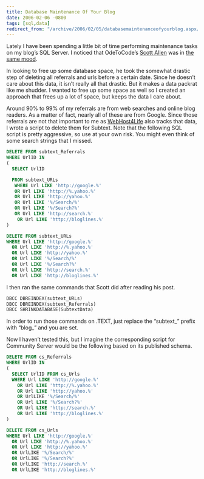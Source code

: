 ```yaml
---
title: Database Maintenance Of Your Blog
date: 2006-02-06 -0800
tags: [sql,data]
redirect_from: "/archive/2006/02/05/databasemaintenanceofyourblog.aspx/"
---
```


Lately I have been spending a little bit of time performing maintenance
tasks on my blog’s SQL Server. I noticed that OdeToCode’s [Scott
Allen](http://odetocode.com/Blogs/scott/ "Scott Allen's Blog") was in
[the same
mood](http://odetocode.com/Blogs/scott/archive/2006/02/06/2839.aspx "Care and Feeding of Community Server").

In looking to free up some database space, he took the somewhat drastic
step of deleting all referrals and urls before a certain date. Since he
doesn’t care about this data, it isn’t really all that drastic. But it
makes a data packrat like me shudder. I wanted to free up some space as
well so I created an approach that frees up a lot of space, but keeps
the data I care about.

Around 90% to 99% of my referrals are from web searches and online blog
readers. As a matter of fact, nearly all of these are from Google. Since
those referrals are not that important to me as
[WebHost4Life](http://webhost4life.com/ "WebHost4Life Hosting Company Website")
also tracks that data, I wrote a script to delete them for Subtext. Note
that the following SQL script is pretty aggressive, so use at your own
risk. You might even think of some search strings that I missed.

```sql
DELETE FROM subtext_Referrals
WHERE UrlID IN
(
  SELECT UrlID

  FROM subtext_URLs
   WHERE Url LIKE 'http://google.%'
   OR Url LIKE 'http://%.yahoo.%'
   OR Url LIKE 'http://yahoo.%'
   OR Url LIKE '%/Search/%'
   OR Url LIKE '%/Search?%'
   OR Url LIKE 'http://search.%'
    OR Url LIKE 'http://bloglines.%'
)

DELETE FROM subtext_URLs
WHERE Url LIKE 'http://google.%'
  OR Url LIKE 'http://%.yahoo.%'
  OR Url LIKE 'http://yahoo.%'
  OR Url LIKE '%/Search/%'
  OR Url LIKE '%/Search?%'
  OR Url LIKE 'http://search.%'
  OR Url LIKE 'http://bloglines.%'
```

I then ran the same commands that Scott did after reading his post.

```sql
DBCC DBREINDEX(subtext_URLs)
DBCC DBREINDEX(subtext_Referrals)
DBCC SHRINKDATABASE(SubtextData)
```

In order to run those commands on .TEXT, just replace the “subtext_” prefix with “blog_” and you are set.

Now I haven’t tested this, but I imagine the corresponding script for
Community Server would be the following based on its published schema.

```sql
DELETE FROM cs_Referrals
WHERE UrlID IN
(
  SELECT UrlID FROM cs_Urls
  WHERE Url LIKE 'http://google.%'
    OR Url LIKE 'http://%.yahoo.%'
    OR Url LIKE 'http://yahoo.%'
    OR UrlLIKE '%/Search/%'
    OR Url LIKE '%/Search?%'
    OR Url LIKE 'http://search.%'
    OR Url LIKE 'http://bloglines.%'
)

DELETE FROM cs_Urls
WHERE Url LIKE 'http://google.%'
  OR Url LIKE 'http://%.yahoo.%'
  OR Url LIKE 'http://yahoo.%'
  OR UrlLIKE '%/Search/%'
  OR UrlLIKE '%/Search?%'
  OR UrlLIKE 'http://search.%'
  OR UrlLIKE 'http://bloglines.%'
```